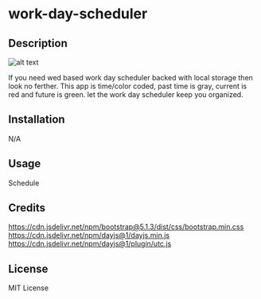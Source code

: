 # work-day-scheduler

## Description


![alt text](Screenshot%202023-04-25%20at%205.25.54%20PM.png/images/screenshot.png)



If you need wed based work day scheduler backed with local storage then look no ferther. This app is time/color coded, past time is gray, current is red and future is green. let the work day scheduler keep you organized.

## Installation

N/A

## Usage

Schedule

## Credits

https://cdn.jsdelivr.net/npm/bootstrap@5.1.3/dist/css/bootstrap.min.css
https://cdn.jsdelivr.net/npm/dayjs@1/dayjs.min.js
https://cdn.jsdelivr.net/npm/dayjs@1/plugin/utc.js




## License

MIT License